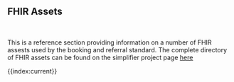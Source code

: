 

## FHIR Assets
</br>

This is a reference section providing information on a number of FHIR assests used by the booking and referral standard. The complete directory of FHIR assets can be found on the simplifier project page <a href="https://simplifier.net/NHSBookingandReferrals/~introduction" target="_blank">here</a>

{{index:current}}

</br>


